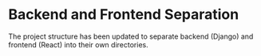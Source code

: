 # Backend and Frontend Separation

The project structure has been updated to separate backend (Django) and frontend (React) into their own directories.
